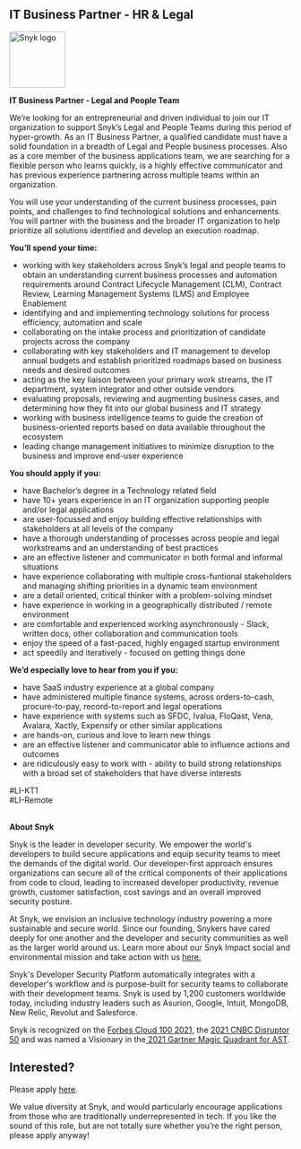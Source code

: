 IT Business Partner - HR & Legal 
---

<img src="https://res.cloudinary.com/snyk/image/upload/v1537345894/press-kit/brand/logo-black.png" width="100" alt="Snyk logo" />

<p><strong>IT Business Partner - Legal and People Team</strong></p>
<p><span style="font-weight: 400;">We’re looking for an entrepreneurial and driven individual to join our IT organization to support Snyk’s Legal and People Teams during this period of hyper-growth. As an IT Business Partner, a qualified candidate must have a solid foundation in a breadth of Legal and People business processes. Also as a core member of the business applications team, we are searching for a flexible person who learns quickly, is a highly effective communicator and has previous experience partnering across multiple teams within an organization.</span></p>
<p><span style="font-weight: 400;">You will use your understanding of the current business processes, pain points, and challenges to find technological solutions and enhancements.&nbsp; You will partner with the business and the broader IT organization to help prioritize all solutions identified and develop an execution roadmap.</span></p>
<p><strong>You’ll spend your time:</strong></p>
<ul>
<li style="font-weight: 400;"><span style="font-weight: 400;">working with key stakeholders across Snyk’s legal and people teams to obtain an understanding current business processes and automation requirements around Contract Lifecycle Management (CLM), Contract Review, Learning Management Systems (LMS) and Employee Enablement</span></li>
<li style="font-weight: 400;"><span style="font-weight: 400;">identifying and and implementing technology solutions for process efficiency, automation and scale</span></li>
<li style="font-weight: 400;"><span style="font-weight: 400;">collaborating on the intake process and prioritization of candidate projects across the company</span></li>
<li style="font-weight: 400;"><span style="font-weight: 400;">collaborating with key stakeholders and IT management to develop annual budgets and establish prioritized roadmaps based on business needs and desired outcomes</span></li>
<li style="font-weight: 400;"><span style="font-weight: 400;">acting as the key liaison between your primary work streams, the IT department, system integrator and other outside vendors</span></li>
<li style="font-weight: 400;"><span style="font-weight: 400;">evaluating proposals, reviewing and augmenting business cases, and determining how they fit into our global business and IT strategy</span></li>
<li style="font-weight: 400;"><span style="font-weight: 400;">working with business intelligence teams to guide the creation of business-oriented reports based on data available throughout the ecosystem</span></li>
<li style="font-weight: 400;"><span style="font-weight: 400;">leading change management initiatives to minimize disruption to the business and improve end-user experience</span></li>
</ul>
<p><strong>You should apply if you:</strong></p>
<ul>
<li><span style="font-weight: 400;">have Bachelor’s degree in a Technology related field</span></li>
<li><span style="font-weight: 400;">have 10+ years experience in an IT organization supporting people and/or legal applications</span></li>
<li><span style="font-weight: 400;">are user-focussed and enjoy building effective relationships with stakeholders at all levels of the company</span></li>
<li><span style="font-weight: 400;">have a thorough understanding of processes across people and legal workstreams and an understanding of best practices</span></li>
<li><span style="font-weight: 400;">are an effective listener and communicator in both formal and informal situations</span></li>
<li><span style="font-weight: 400;">have experience collaborating with multiple cross-funtional stakeholders and managing shifting priorities in a dynamic team environment</span></li>
<li><span style="font-weight: 400;">are a detail oriented, critical thinker with a problem-solving mindset&nbsp;&nbsp;&nbsp;</span></li>
<li><span style="font-weight: 400;">have experience in working in a geographically distributed / remote environment</span></li>
<li><span style="font-weight: 400;">are comfortable and experienced working asynchronously - Slack, written docs, other collaboration and communication tools</span></li>
<li><span style="font-weight: 400;">enjoy the speed of a fast-paced, highly engaged startup environment</span></li>
<li><span style="font-weight: 400;">act speedily and iteratively - focused on getting things done</span></li>
</ul>
<p><strong>We’d especially love to hear from you if you:</strong></p>
<ul>
<li style="font-weight: 400;"><span style="font-weight: 400;">have SaaS industry experience at a global company</span></li>
<li style="font-weight: 400;"><span style="font-weight: 400;">have administered multiple finance systems, across orders-to-cash, procure-to-pay, record-to-report and legal operations</span></li>
<li style="font-weight: 400;"><span style="font-weight: 400;">have experience with systems such as SFDC, Ivalua, FloQast, Vena, Avalara, Xactly, Expensify or other similar applications</span></li>
<li style="font-weight: 400;"><span style="font-weight: 400;">are hands-on, curious and love to learn new things</span></li>
<li style="font-weight: 400;"><span style="font-weight: 400;">are an effective listener and communicator able to influence actions and outcomes</span></li>
<li style="font-weight: 400;"><span style="font-weight: 400;">are ridiculously easy to work with - ability to build strong relationships with a broad set of stakeholders that have diverse interests</span></li>
</ul>
<p>#LI-KT1<br>#LI-Remote<br><br></p><div class="content-conclusion"><p><strong>About Snyk</strong></p>
<p><span style="font-weight: 400;">Snyk is the leader in developer security. We empower the world's developers to build secure applications and equip security teams to meet the demands of the digital world. Our developer-first approach ensures organizations can secure all of the critical components of their applications from code to cloud, leading to increased developer productivity, revenue growth, customer satisfaction, cost savings and an overall improved security posture.&nbsp;</span></p>
<p><span style="font-weight: 400;">At Snyk, we envision an inclusive technology industry powering a more sustainable and secure world.</span> <span style="font-weight: 400;">Since our founding, Snykers have cared deeply for one another and the developer and security communities as well as the larger world around us. Learn more about our Snyk Impact social and environmental mission and take action with us </span><a href="https://snyk.io/about/snyk-impact/"><span style="font-weight: 400;">here.</span></a></p>
<p><span style="font-weight: 400;">Snyk's Developer Security Platform automatically integrates with a developer's workflow and is purpose-built for security teams to collaborate with their development teams. Snyk is used by 1,200 customers worldwide today, including industry leaders such as Asurion, Google, Intuit, MongoDB, New Relic, Revolut and Salesforce.</span></p>
<p><span style="font-weight: 400;">Snyk is recognized on the </span><a href="https://www.forbes.com/cloud100/#6f24b5ba5f94"><span style="font-weight: 400;">Forbes Cloud 100 2021</span></a><span style="font-weight: 400;">, the </span><a href="https://www.cnbc.com/2021/05/25/these-are-the-2021-cnbc-disruptor-50-companies.html"><span style="font-weight: 400;">2021 CNBC Disruptor 50</span></a><span style="font-weight: 400;"> and was named a Visionary in the</span><a href="https://snyk.io/blog/snyk-visionary-2021-gartner-magic-quadrant-for-ast/"><span style="font-weight: 400;"> 2021 Gartner Magic Quadrant for AST</span></a><span style="font-weight: 400;">.</span></p></div>

Interested?
---

Please apply [here](https://boards.greenhouse.io/snyk/jobs/5978852002#app).

We value diversity at Snyk, and would particularly encourage applications from those who are traditionally underrepresented in tech.
If you like the sound of this role, but are not totally sure whether you’re the right person, please apply anyway!
